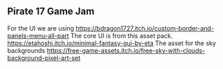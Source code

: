 ## Pirate 17 Game Jam

For the UI we are using 
https://bdragon1727.itch.io/custom-border-and-panels-menu-all-part
The core UI is from this asset pack.
https://etahoshi.itch.io/minimal-fantasy-gui-by-eta
The asset for the sky backgrounds
https://free-game-assets.itch.io/free-sky-with-clouds-background-pixel-art-set